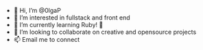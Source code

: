 - 👋 Hi, I’m @0lgaP
- 👀 I’m interested in fullstack and front end
- 🌱 I’m currently learning Ruby! :small_red_triangle_down:
- 💞️ I’m looking to collaborate on creative and opensource projects
- 📫 Email me to connect

<!---
0lgaP/0lgaP is a ✨ special ✨ repository because its `README.md` (this file) appears on your GitHub profile.
You can click the Preview link to take a look at your changes.
--->
